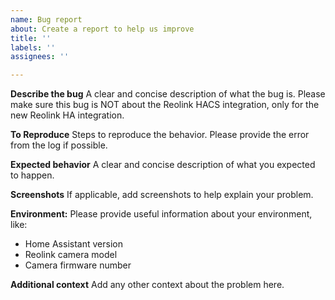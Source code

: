 ```yaml
---
name: Bug report
about: Create a report to help us improve
title: ''
labels: ''
assignees: ''

---
```


**Describe the bug**
A clear and concise description of what the bug is. Please make sure this bug is NOT about the Reolink HACS integration, only for the new Reolink HA integration.

**To Reproduce**
Steps to reproduce the behavior. Please provide the error from the log if possible.

**Expected behavior**
A clear and concise description of what you expected to happen.

**Screenshots**
If applicable, add screenshots to help explain your problem.

**Environment:**
Please provide useful information about your environment, like:
 - Home Assistant version
 - Reolink camera model
 - Camera firmware number

**Additional context**
Add any other context about the problem here.
